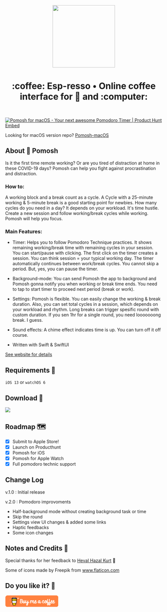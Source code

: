 <div align="center">
	<img src="https://imgur.com/EYiNHgb" width="200" height="200" />
	<h1><strong>:coffee: Esp-resso </strong> • Online coffee interface for 📱 and :computer: </h1>
	
</div>
<br>
<!-- 
<p align="center">
<a href="https://apps.apple.com/us/app/pomosh/id1515791898" target="_blank">
<img
      src="https://i.imgur.com/S60a8F3.gif"
      alt="Pomosh"
      title="Pomosh | Pomodoro technique asistant for iOS and WatchOS"
    /></a>
</p> -->


  <a href="https://www.producthunt.com/posts/pomosh-for-macos?utm_source=badge-featured&utm_medium=badge&utm_souce=badge-pomosh-for-macos" target="_blank"><img src="https://api.producthunt.com/widgets/embed-image/v1/featured.svg?post_id=204674&theme=light" alt="Pomosh for macOS - Your next awesome Pomodoro Timer | Product Hunt Embed" style="width: 250px; height: 54px;" width="250px" height="54px" /></a>

Looking for macOS version repo? [Pomosh-macOS](https://github.com/stevenselcuk/Pomosh-macOS) 

## About 🍅 Pomosh


Is it the first time remote working? Or are you tired of distraction at home in these COVID-19 days? Pomosh can help you fight against procrastination and distraction.

### How to:

A working block and a break count as a cycle. A Cycle with a 25-minute working & 5-minute break is a good starting point for newbies. How many cycles do you need in a day? It depends on your workload. It's time hustle. Create a new session and follow working/break cycles while working. Pomosh will help you focus.

### Main Features:

- Timer: Helps you to follow Pomodoro Technique practices. It shows remaining working/break time with remaining cycles in your session. You can start/pause with clicking. The first click on the timer creates a session. You can think session = your typical working day. The timer automatically continues between work/break cycles. You cannot skip a period. But, yes, you can pause the timer.

- Background-mode: You can send Pomosh the app to background and Pomosh gonna notify you when working or break time ends. You need to tap to start timer to proceed next period (break or work). 

- Settings: Pomosh is flexible. You can easily change the working & break duration. Also, you can set total cycles in a session, which depends on your workload and rhythm. Long breaks can trigger spesific round with custom duration. If you sen 1hr for a single round, you need looooooong break. I guess.

- Sound effects: A chime effect indicates time is up. You can turn off it off course.

- Written with Swift & SwiftUI


[See website for details](https://pomosh.netlify.app/)

## Requirements 🤔

`iOS 13` or  `watchOS 6` 

## Download 🚀


[![](https://linkmaker.itunes.apple.com/en-us/badge-lrg.svg?releaseDate=2020-06-01&kind=iossoftware&bubble=ios_apps)](https://apps.apple.com/us/app/pomosh/id1515791898?mt=8)

## Roadmap 🗺

- [x] Submit to Apple Store!
- [x] Launch on Producthunt 
- [x] Pomosh  for iOS
- [x] Pomosh for Apple Watch
- [X] Full pomodoro technic support

## Change Log

v.1.0 : Initial release

v.2.0 : Pomodoro improvoments

- Half-background mode without creating background task or time
- Skip the round
- Settings view UI changes & added some links
- Haptic feedbacks
- Some icon changes

## Notes and Credits 🍍

Special thanks for her feedback to [Heval Hazal Kurt](https://github.com/hevalhazalkurt) 🙌

Some of icons made by Freepik from www.flaticon.com

## Do you like it? 🙌

[![Buy Me A Coffee](https://raw.githubusercontent.com/stevenselcuk/palamut/master/tools/orange_img.png)](https://www.buymeacoffee.com/stevenselcuk)


